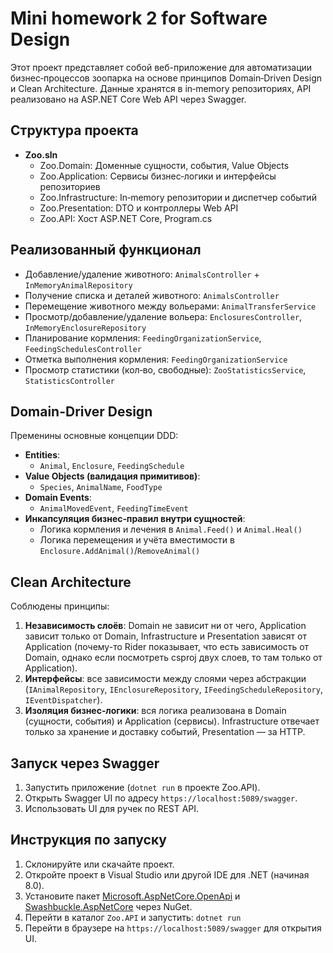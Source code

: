 # Mini homework 2 for Software Design
Этот проект представляет собой веб-приложение для автоматизации бизнес‑процессов зоопарка на основе принципов Domain‑Driven Design и Clean Architecture. Данные хранятся в in‑memory репозиториях, API реализовано на ASP.NET Core Web API через Swagger.

## Структура проекта
- **Zoo.sln**
  - Zoo.Domain: Доменные сущности, события, Value Objects
  - Zoo.Application: Сервисы бизнес‑логики и интерфейсы репозиториев
  - Zoo.Infrastructure: In‑memory репозитории и диспетчер событий
  - Zoo.Presentation: DTO и контроллеры Web API
  - Zoo.API: Хост ASP.NET Core, Program.cs

 ## Реализованный функционал
 - Добавление/удаление животного: `AnimalsController` + `InMemoryAnimalRepository`
 - Получение списка и деталей животного: `AnimalsController`
 - Перемещение животного между вольерами: `AnimalTransferService`
 - Просмотр/добавление/удаление вольера: `EnclosuresController`, `InMemoryEnclosureRepository`
 - Планирование кормления: `FeedingOrganizationService`, `FeedingSchedulesController`
 - Отметка выполнения кормления: `FeedingOrganizationService`
 - Просмотр статистики (кол‑во, свободные): `ZooStatisticsService`, `StatisticsController`

## Domain-Driver Design
Пременины основные концепции DDD:
- **Entities**:
  - `Animal`, `Enclosure`, `FeedingSchedule`
- **Value Objects (валидация примитивов)**:
  - `Species`, `AnimalName`, `FoodType`
- **Domain Events**:
  - `AnimalMovedEvent`, `FeedingTimeEvent`
- **Инкапсуляция бизнес‑правил внутри сущностей**:
  - Логика кормления и лечения в `Animal.Feed()` и `Animal.Heal()`
  - Логика перемещения и учёта вместимости в `Enclosure.AddAnimal()`/`RemoveAnimal()`


## Clean Architecture
Соблюдены принципы:
1. **Независимость слоёв**: Domain не зависит ни от чего, Application зависит только от Domain, Infrastructure и Presentation зависят от Application (почему-то Rider показывает, что есть зависимость от Domain, однако если посмотреть csproj двух слоев, то там только от Application).
2. **Интерфейсы**: все зависимости между слоями через абстракции (`IAnimalRepository`, `IEnclosureRepository`, `IFeedingScheduleRepository`, `IEventDispatcher`).
3. **Изоляция бизнес‑логики**: вся логика реализована в Domain (сущности, события) и Application (сервисы). Infrastructure отвечает только за хранение и доставку событий, Presentation — за HTTP.

## Запуск через Swagger
1. Запустить приложение (`dotnet run` в проекте Zoo.API).
2. Открыть Swagger UI по адресу `https://localhost:5089/swagger`.
3. Использовать UI для ручек по REST API.

## Инструкция по запуску
1. Склонируйте или скачайте проект.
2. Откройте проект в Visual Studio или другой IDE для .NET (начиная 8.0).
3. Установите пакет [Microsoft.AspNetCore.OpenApi](https://www.nuget.org/packages/Microsoft.AspNetCore.OpenApi) и [Swashbuckle.AspNetCore](https://www.nuget.org/packages/Swashbuckle.AspNetCore) через NuGet.
4. Перейти в каталог `Zoo.API` и запустить: `dotnet run`
5. Перейти в браузере на `https://localhost:5089/swagger` для открытия UI.
